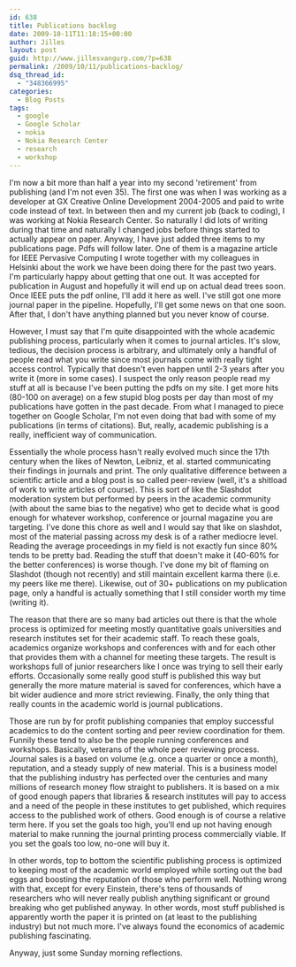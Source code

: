 ```yaml
---
id: 638
title: Publications backlog
date: 2009-10-11T11:18:15+00:00
author: Jilles
layout: post
guid: http://www.jillesvangurp.com/?p=638
permalink: /2009/10/11/publications-backlog/
dsq_thread_id:
  - "348366995"
categories:
  - Blog Posts
tags:
  - google
  - Google Scholar
  - nokia
  - Nokia Research Center
  - research
  - workshop
---
```

I'm now a bit more than half a year into my second 'retirement' from publishing (and I'm not even 35). The first one was when I was working as a developer at GX Creative Online Development 2004-2005 and paid to write code instead of text. In between then and my current job (back to coding), I was working at Nokia Research Center. So naturally I did lots of writing during that time and naturally I changed jobs before things started to actually appear on paper. Anyway, I have just added three items to my publications page. Pdfs will follow later. One of them is a magazine article for IEEE Pervasive Computing I wrote together with my colleagues in Helsinki about the work we have been doing there for the past two years. I'm particularly happy about getting that one out. It was accepted for publication in August and hopefully it will end up on actual dead trees soon. Once IEEE puts the pdf online, I'll add it here as well. I've still got one more journal paper in the pipeline. Hopefully, I'll get some news on that one soon. After that, I don't have anything planned but you never know of course.

However, I must say that I'm quite disappointed with the whole academic publishing process, particularly when it comes to journal articles. It's slow, tedious, the decision process is arbitrary, and ultimately only a handful of people read what you write since most journals come with really tight access control. Typically that doesn't even happen until 2-3 years after you write it (more in some cases). I suspect the only reason people read my stuff at all is because I've been putting the pdfs on my site. I get more hits (80-100 on average) on a few stupid blog posts per day than most of my publications have gotten in the past decade. From what I managed to piece together on Google Scholar, I'm not even doing that bad with some of my publications (in terms of citations). But, really, academic publishing is a really, inefficient way of communication.

Essentially the whole process hasn't really evolved much since the 17th century when the likes of Newton, Leibniz, et al. started communicating their findings in journals and print. The only qualitative difference between a scientific article and a blog post is so called peer-review (well, it's a shitload of work to write articles of course). This is sort of like the Slashdot moderation system but performed by peers in the academic community (with about the same bias to the negative) who get to decide what is good enough for whatever workshop, conference or journal magazine you are targeting. I've done this chore as well and I would say that like on slashdot, most of the material passing across my desk is of a rather mediocre level. Reading the average proceedings in my field is not exactly fun since 80% tends to be pretty bad. Reading the stuff that doesn't make it (40-60% for the better conferences) is worse though. I've done my bit of flaming on Slashdot (though not recently) and still maintain excellent karma there (i.e. my peers like me there). Likewise, out of 30+ publications on my publication page, only a handful is actually something that I still consider worth my time (writing it).

The reason that there are so many bad articles out there is that the whole process is optimized for meeting mostly quantitative goals universities and research institutes set for their academic staff. To reach these goals, academics organize workshops and conferences with and for each other that provides them with a channel for meeting these targets. The result is workshops full of junior researchers like I once was trying to sell their early efforts. Occasionally some really good stuff is published this way but generally the more mature material is saved for conferences, which have a bit wider audience and more strict reviewing. Finally, the only thing that really counts in the academic world is journal publications. 

Those are run by for profit publishing companies that employ successful academics to do the content sorting and peer review coordination for them. Funnily these tend to also be the people running conferences and workshops. Basically, veterans of the whole peer reviewing process. Journal sales is a based on volume (e.g. once a quarter or once a month), reputation, and a steady supply of new material. This is a business model that the publishing industry has perfected over the centuries and many millions of research money flow straight to publishers. It is based on a mix of good enough papers that libraries & research institutes will pay to access and a need of the people in these institutes to get published, which requires access to the published work of others. Good enough is of course a relative term here. If you set the goals too high, you'll end up not having enough material to make running the journal printing process commercially viable. If you set the goals too low, no-one will buy it.

In other words, top to bottom the scientific publishing process is optimized to keeping most of the academic world employed while sorting out the bad eggs and boosting the reputation of those who perform well. Nothing wrong with that, except for every Einstein, there's tens of thousands of researchers who will never really publish anything significant or ground breaking who get published anyway. In other words, most stuff published is apparently worth the paper it is printed on (at least to the publishing industry) but not much more. I've always found the economics of academic publishing fascinating.

Anyway, just some Sunday morning reflections.
